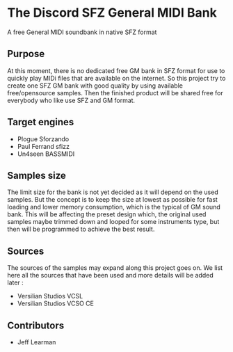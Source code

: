 # The Discord SFZ General MIDI Bank
A free General MIDI soundbank in native SFZ format


## Purpose
At this moment, there is no dedicated free GM bank in SFZ format for use to quickly play MIDi files that are available on the internet.
So this project try to create one SFZ GM bank with good quality by using available free/opensource samples.
Then the finished product will be shared free for everybody who like use SFZ and GM format.

## Target engines
- Plogue Sforzando
- Paul Ferrand sfizz
- Un4seen BASSMIDI

## Samples size
The limit size for the bank is not yet decided as it will depend on the used samples.
But the concept is to keep the size at lowest as possible for fast loading and lower memory consumption, which is the typical of GM sound bank.
This will be affecting the preset design which, the original used samples maybe trimmed down and looped for some instruments type, but then will be programmed to achieve the best result.

## Sources
The sources of the samples may expand along this project goes on.
We list here all the sources that have been used and more details will be added later :
- Versilian Studios VCSL
- Versilian Studios VCSO CE

## Contributors
- Jeff Learman

